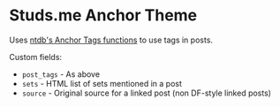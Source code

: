 # Studs.me Anchor Theme

Uses [ntdb's Anchor Tags functions](https://github.com/ntdb/anchor-tags) to use tags in posts.

Custom fields:
- `post_tags` - As above
- `sets` - HTML list of sets mentioned in a post
- `source` - Original source for a linked post (non DF-style linked posts)